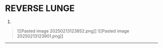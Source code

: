 # REVERSE LUNGE
1. 
>![[Pasted image 20250213123852.png]]
>![[Pasted image 20250213123901.png]]
---
